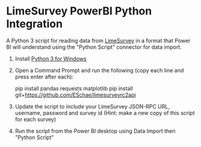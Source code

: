 # LimeSurvey PowerBI Python Integration


A Python 3 script for reading data from [LimeSurvey](https://limesurvey.org) in a format that Power BI will understand using the "Python Script" connector for data import.

1. Install [Python 3 for Windows](https://www.python.org/downloads/windows/)
2. Open a Command Prompt and run the following (copy each line and press enter after each):

    pip install pandas requests matplotlib
    pip install git+https://github.com/ESchae/limesurveyrc2api

3. Update the script to include your LimeSurvey JSON-RPC URL, username, password and survey id (Hint: make a new copy of this script for each survey)
4. Run the script from the Power BI desktop using Data Import then "Python Script"

